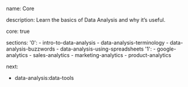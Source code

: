name: Core

description: Learn the basics of Data Analysis and why it’s useful.

core: true

sections:
  '0':
    - intro-to-data-analysis
    - data-analysis-terminology
    - data-analysis-buzzwords
    - data-analysis-using-spreadsheets
  '1':
    - google-analytics
    - sales-analytics
    - marketing-analytics
    - product-analytics

next:
  - data-analysis:data-tools